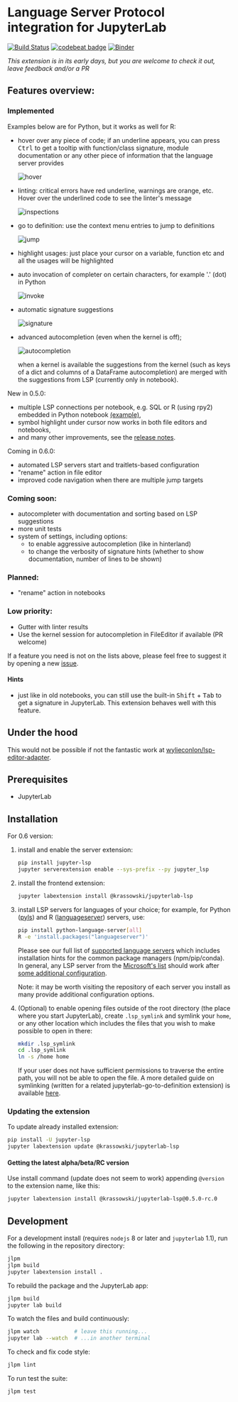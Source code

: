 # Language Server Protocol integration for JupyterLab

[![Build Status](https://travis-ci.org/krassowski/jupyterlab-lsp.svg?branch=master)](https://travis-ci.org/krassowski/jupyterlab-lsp) [![codebeat badge](https://codebeat.co/badges/f55d0f28-8a84-4199-bc88-f2c306a9ce65)](https://codebeat.co/projects/github-com-krassowski-jupyterlab-lsp-master) [![Binder](https://mybinder.org/badge_logo.svg)](https://mybinder.org/v2/gh/krassowski/jupyterlab-lsp/master?urlpath=lab%2Ftree%2Fexamples%2FPython.ipynb)

_This extension is in its early days, but you are welcome to check it out, leave feedback and/or a PR_

## Features overview:

### Implemented

Examples below are for Python, but it works as well for R:

- hover over any piece of code; if an underline appears, you can press <kbd>Ctrl</kbd> to get a tooltip with function/class signature, module documentation or any other piece of information that the language server provides

  ![hover](https://raw.githubusercontent.com/krassowski/jupyterlab-lsp/master/examples/screenshots/hover.png)

- linting: critical errors have red underline, warnings are orange, etc. Hover over the underlined code to see the linter's message

  ![inspections](https://raw.githubusercontent.com/krassowski/jupyterlab-lsp/master/examples/screenshots/inspections.png)

- go to definition: use the context menu entries to jump to definitions

  ![jump](https://raw.githubusercontent.com/krassowski/jupyterlab-lsp/master/examples/screenshots/jump_to_definition.png)

- highlight usages: just place your cursor on a variable, function etc and all the usages will be highlighted

- auto invocation of completer on certain characters, for example '.' (dot) in Python

  ![invoke](https://raw.githubusercontent.com/krassowski/jupyterlab-lsp/master/examples/screenshots/auto_invoke.png)

- automatic signature suggestions

  ![signature](https://raw.githubusercontent.com/krassowski/jupyterlab-lsp/master/examples/screenshots/signature.png)

- advanced autocompletion (even when the kernel is off);

  ![autocompletion](https://raw.githubusercontent.com/krassowski/jupyterlab-lsp/master/examples/screenshots/autocompletion.png)

  when a kernel is available the suggestions from the kernel (such as keys of a dict and columns of a DataFrame autocompletion) are merged with the suggestions from LSP (currently only in notebook).

New in 0.5.0:

- multiple LSP connections per notebook, e.g. SQL or R (using rpy2) embedded in Python notebook [(example)](https://github.com/krassowski/jupyterlab-lsp/blob/master/examples/Magics_and_rpy2.ipynb),
- symbol highlight under cursor now works in both file editors and notebooks,
- and many other improvements, see the [release notes](https://github.com/krassowski/jupyterlab-lsp/releases/tag/v0.5.0).

Coming in 0.6.0:

- automated LSP servers start and traitlets-based configuration
- "rename" action in file editor
- improved code navigation when there are multiple jump targets

### Coming soon:

- autocompleter with documentation and sorting based on LSP suggestions
- more unit tests
- system of settings, including options:
  - to enable aggressive autocompletion (like in hinterland)
  - to change the verbosity of signature hints (whether to show documentation, number of lines to be shown)

### Planned:

- "rename" action in notebooks

### Low priority:

- Gutter with linter results
- Use the kernel session for autocompletion in FileEditor if available (PR welcome)

If a feature you need is not on the lists above, please feel free to suggest it by opening a new [issue](https://github.com/krassowski/jupyterlab-lsp/issues).

#### Hints

- just like in old notebooks, you can still use the built-in <kbd>Shift</kbd> + <kbd>Tab</kbd> to get a signature in JupyterLab.
  This extension behaves well with this feature.

## Under the hood

This would not be possible if not the fantastic work at [wylieconlon/lsp-editor-adapter](https://github.com/wylieconlon/lsp-editor-adapter).

## Prerequisites

- JupyterLab

## Installation

For 0.6 version:

1. install and enable the server extension:

   ```bash
   pip install jupyter-lsp
   jupyter serverextension enable --sys-prefix --py jupyter_lsp
   ```

2. install the frontend extension:

   ```bash
   jupyter labextension install @krassowski/jupyterlab-lsp
   ```

3. install LSP servers for languages of your choice; for example, for Python ([pyls](https://github.com/palantir/python-language-server)) and R ([languageserver](https://github.com/REditorSupport/languageserver)) servers, use:

   ```bash
   pip install python-language-server[all]
   R -e 'install.packages("languageserver")'
   ```

   Please see our full list of [supported language servers](./py_src/jupyter_lsp/README.md#installing-language-servers) which includes installation hints for the common package managers (npm/pip/conda).
   In general, any LSP server from the [Microsoft's list](https://microsoft.github.io/language-server-protocol/implementors/servers/) should work after [some additional configuration](./py_src/jupyter_lsp/CONTRIBUTING.md#specs).

   Note: it may be worth visiting the repository of each server you install as many provide additional configuration options.

4. (Optional) to enable opening files outside of the root directory (the place where you start JupyterLab),
   create `.lsp_symlink` and symlink your `home`, or any other location which includes the files that you wish to make possible to open in there:

   ```bash
   mkdir .lsp_symlink
   cd .lsp_symlink
   ln -s /home home
   ```

   If your user does not have sufficient permissions to traverse the entire path, you will not be able to open the file. A more detailed guide on symlinking (written for a related jupyterlab-go-to-definition extension) is available [here](https://github.com/krassowski/jupyterlab-go-to-definition/blob/master/README.md#which-directories-to-symlink).

### Updating the extension

To update already installed extension:

```bash
pip install -U jupyter-lsp
jupyter labextension update @krassowski/jupyterlab-lsp
```

#### Getting the latest alpha/beta/RC version

Use install command (update does not seem to work) appending `@version` to the extension name, like this:

```bash
jupyter labextension install @krassowski/jupyterlab-lsp@0.5.0-rc.0
```

## Development

For a development install (requires `nodejs` 8 or later and `jupyterlab` 1.1),
run the following in the repository directory:

```bash
jlpm
jlpm build
jupyter labextension install .
```

To rebuild the package and the JupyterLab app:

```bash
jlpm build
jupyter lab build
```

To watch the files and build continuously:

```bash
jlpm watch           # leave this running...
jupyter lab --watch  # ...in another terminal
```

To check and fix code style:

```bash
jlpm lint
```

To run test the suite:

```bash
jlpm test
```
